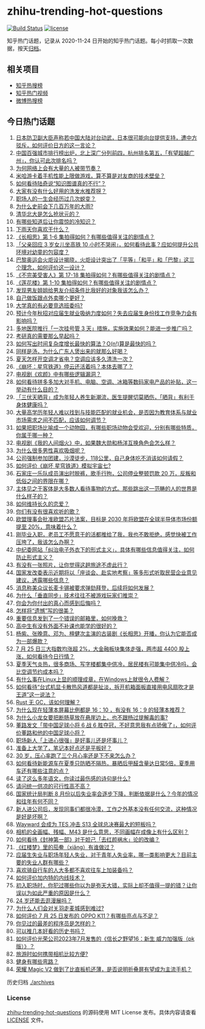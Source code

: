 # zhihu-trending-hot-questions

[![Build Status](https://github.com/justjavac/zhihu-trending-hot-questions/workflows/ci/badge.svg?branch=master)](https://github.com/justjavac/zhihu-trending-hot-questions/actions)
[![license](https://img.shields.io/github/license/justjavac/zhihu-trending-hot-questions)](https://github.com/justjavac/zhihu-trending-hot-questions/blob/master/LICENSE)

知乎热门话题，记录从 2020-11-24
日开始的知乎热门话题。每小时抓取一次数据，按天[归档](./archives)。

## 相关项目

- [知乎热搜榜](https://github.com/justjavac/zhihu-trending-top-search)
- [知乎热门视频](https://github.com/justjavac/zhihu-trending-hot-video)
- [微博热搜榜](https://github.com/justjavac/weibo-trending-hot-search)

## 今日热门话题

<!-- BEGIN -->
<!-- 最后更新时间 Wed Jul 26 2023 04:14:53 GMT+0800 (China Standard Time) -->

1. [日本防卫副大臣声称若中国大陆对台动武，日本很可能向台提供支持，遭中方驳斥，如何评价日方的这一言论？](https://www.zhihu.com/question/613884282)
1. [中国百强城市排行榜出炉，北上深广分列前四，杭州排名第五，「有望超越广州」，你认可此次排名吗？](https://www.zhihu.com/question/613885803)
1. [为何网络上会有大量的人被带节奏？](https://www.zhihu.com/question/578763139)
1. [米哈游卡着手机性能上限做游戏，算不算是对友商的技术壁垒？](https://www.zhihu.com/question/609038723)
1. [如何看待陆奇说“知识图谱真的不行”？](https://www.zhihu.com/question/606286309)
1. [大家有没有什么好用的洗发水推荐呀？](https://www.zhihu.com/question/500285913)
1. [职场人的一生会经历过几次蜕变？](https://www.zhihu.com/question/610266919)
1. [为什么史前会下几百万年的大雨?](https://www.zhihu.com/question/375319488)
1. [清华北大是怎么抢状元的？](https://www.zhihu.com/question/264982104)
1. [有哪些知道后让你震惊的冷知识？](https://www.zhihu.com/question/38411883)
1. [下雨天你喜欢干什么？](https://www.zhihu.com/question/611208502)
1. [《长相思》第 1-6 集拍得如何？有哪些值得关注的剧情点？](https://www.zhihu.com/question/613897880)
1. [「父亲回应 3 岁女儿坐高铁 10 小时不哭闹」，如何看待此事？应如何提升公共环境对幼童的包容度？](https://www.zhihu.com/question/613828628)
1. [巴黎奥运会火炬设计揭晓，火炬设计突出了「平等」「和平」和「巴黎」这三个理念，如何评价这一设计？](https://www.zhihu.com/question/613887036)
1. [《不完美受害人》第 17-18 集拍得如何？有哪些值得关注的剧情点？](https://www.zhihu.com/question/613920275)
1. [《莲花楼》第 1-10 集拍得如何？有哪些值得关注的剧情点？](https://www.zhihu.com/question/613744715)
1. [发现男友姐姐给男友介绍条件比我好的对象我该怎么办？](https://www.zhihu.com/question/613541843)
1. [自己做饭跟点外卖哪个更好？](https://www.zhihu.com/question/612472866)
1. [大学真的有必要竞选班委吗?](https://www.zhihu.com/question/612398136)
1. [预计今年秋招对应届生就业吸纳力度如何？失去应届生身份找工作竞争力会有影响吗？](https://www.zhihu.com/question/613687034)
1. [多地医院推行「一次挂号管 3 天」措施，实施效果如何？能进一步推广吗？](https://www.zhihu.com/question/613865577)
1. [考研真的需要那么早起吗？](https://www.zhihu.com/question/453051286)
1. [如何写出时间复杂度增长最快的算法？O(n!)算是最快的吗？](https://www.zhihu.com/question/613607483)
1. [同样是汤，为什么广东人煲出来的就那么好喝？](https://www.zhihu.com/question/333382086)
1. [夏天怎样开空调才省电？空调应该多久清洗一次？](https://www.zhihu.com/question/613777174)
1. [《崩坏：星穹铁道》停云还活着吗？本体去哪了？](https://www.zhihu.com/question/612866762)
1. [电视剧《欢颜》中有哪些逻辑漏洞？](https://www.zhihu.com/question/612493991)
1. [如何看待拼多多加大对手机、电脑、空调、冰箱等数码家电产品的补贴，这一举动有什么目的？](https://www.zhihu.com/question/613683368)
1. [「三伏天晒背」成为年轻人养生新潮流，医生提醒切莫晒伤，「晒背」有利于身体健康吗？](https://www.zhihu.com/question/611699879)
1. [大量高学历年轻人难以找到与技能匹配的就业机会，是否因为教育体系与就业市场需求之间不匹配，应该如何调节？](https://www.zhihu.com/question/613850315)
1. [如果把职场比喻成一个动物园，有哪些职场动物会受欢迎，分别有哪些特质，你属于哪一种？](https://www.zhihu.com/question/613712419)
1. [电视剧《我的人间烟火》中，如果魏大勋和杨洋互换角色会怎么样？](https://www.zhihu.com/question/613445162)
1. [为什么很多男性喜欢吸烟呢？](https://www.zhihu.com/question/323007108)
1. [公司强制参加团建，沙漠徒步，118公里，自己身体吃不消该如何请假？](https://www.zhihu.com/question/446506135)
1. [如何评价《崩坏 星穹铁道》模拟宇宙七?](https://www.zhihu.com/question/612959618)
1. [石家庄一乐队成员演出时脱裤，歌手行拘，公司停业整顿罚款 20 万，反叛和低俗之间的界限在哪？](https://www.zhihu.com/question/613833270)
1. [主体见之于客体是大多数人看待事物的方式。那些跳出这一范畴的人的世界是什么样子的？](https://www.zhihu.com/question/611312766)
1. [如何维持长久的恋爱？](https://www.zhihu.com/question/311967156)
1. [你们有没有很喜欢听的歌？](https://www.zhihu.com/question/613703943)
1. [欧盟理事会批准欧盟芯片法案，目标是 2030 年将欧盟在全球半导体市场份额提至 20%，意味着什么？](https://www.zhihu.com/question/613892980)
1. [刚毕业入职，老员工不愿意干的活都推给了我，我也不敢拒绝，感觉快被工作压垮了，我该怎么办啊？](https://www.zhihu.com/question/612078640)
1. [中纪委网站「纠治电子外衣下的形式主义」，具体有哪些信息值得关注，如何防止形式主义？](https://www.zhihu.com/question/613662797)
1. [有没有一张照片，让你觉得这趟旅途不虚此行？](https://www.zhihu.com/question/613264320)
1. [国家发改委表示近期将以「座谈会、赴实地考察」等多形式听取民营企业意见建议，透露哪些信息？](https://www.zhihu.com/question/613857586)
1. [消息称美众议长麦卡锡被要求弹劾拜登，后续将如何发展？](https://www.zhihu.com/question/613863494)
1. [为什么「垂直同步」技术往往不被游戏玩家们推崇？](https://www.zhihu.com/question/49764664)
1. [你会为你付出的真心而感到后悔吗？](https://www.zhihu.com/question/604546584)
1. [怎样将“遗憾”写的很美？](https://www.zhihu.com/question/600012746)
1. [重要信息发到了一个错误的邮箱里，如何挽救？](https://www.zhihu.com/question/26507226)
1. [高中生有没有外面不补课也能学的很好的？](https://www.zhihu.com/question/609771893)
1. [杨紫、张晚意、邓为、檀健次主演的古装剧《长相思》开播，你认为它能否成为一部爆款？](https://www.zhihu.com/question/613716955)
1. [7 月 25 日三大指数均涨超 2%，大金融板块集体走强，两市超 4400 股上涨，如何看待今日行情？](https://www.zhihu.com/question/613838416)
1. [夏季天气炎热，很多商场、写字楼都集中供冷，居民楼有可能集中供冷吗，会比空调节约成本吗？](https://www.zhihu.com/question/613869842)
1. [有什么事在Linux上显的顺理成章，在Windows上就很令人费解？](https://www.zhihu.com/question/604433281)
1. [如何看待“台式机显卡散热风道都是扯淡，拆开机箱面板直接用电风扇吹才是王道”这一说法？](https://www.zhihu.com/question/613569079)
1. [Rust 无 GC，该如何理解？](https://www.zhihu.com/question/581541822)
1. [为什么现在轻薄本屏幕比例都是 16：10 ，有没有 16：9 的轻薄本推荐？](https://www.zhihu.com/question/613544431)
1. [为什么小龙女要把断肠草放在悬崖边上，也不跟杨过提解毒的事?](https://www.zhihu.com/question/613550598)
1. [董路发文「带中国足球小将 6 战 6 胜夺冠，不好意思我有点骄傲了」，如何评价董路和他的中国足球小将？](https://www.zhihu.com/question/613687498)
1. [职场新人「上进心很强」是好事儿还是坏事儿？](https://www.zhihu.com/question/612067124)
1. [准备上大学了，笔记本好点还是平板好？](https://www.zhihu.com/question/613606907)
1. [30 岁，压心率跑了三个月心率还是下不来怎么办？](https://www.zhihu.com/question/608665365)
1. [如何看待新能源车在夏季只防晒不隔热，暴晒后甲醛含量达日常5倍，夏季用车还有哪些注意的点？](https://www.zhihu.com/question/613699336)
1. [读了这么多年语文，你读过最伤感的诗句是什么?](https://www.zhihu.com/question/613497288)
1. [请问统一供凉的可行性高不高？](https://www.zhihu.com/question/613573978)
1. [国家统计局判断 8 月份以后失业率会逐步下降，判断依据是什么？今年的情况和往年有何不同？](https://www.zhihu.com/question/613663823)
1. [新人进公司后，发现同事们都很冷漠，工作之外基本没有任何交流，这种情况是好是坏啊？](https://www.zhihu.com/question/612078610)
1. [Wayward 会成为 TES 冲击 S13 全球总决赛最大的短板吗？](https://www.zhihu.com/question/613852545)
1. [相机的全画幅、残幅、M43 是什么意思，不同画幅在成像上有什么区别？](https://www.zhihu.com/question/607445731)
1. [如何看待《封神第一部》对于妲己「去红颜祸水」论的改编？](https://www.zhihu.com/question/613671179)
1. [《红楼梦》里的茄鲞（xiǎng）有谁做过？](https://www.zhihu.com/question/48052485)
1. [应届生失业与职场年轻人失业，对于青年人失业率，哪一类影响更大？目前主要的失业人群有哪些？](https://www.zhihu.com/question/613901101)
1. [喜欢骑自行车的人大多都不喜欢往车上加装备吗？](https://www.zhihu.com/question/609570462)
1. [如何评价加内特的内线技术？](https://www.zhihu.com/question/27128389)
1. [初入职场时，你犯过哪些你以为是弥天大错，实际上却不值得一提的错？让你误以为如此严重的原因是什么？](https://www.zhihu.com/question/613172730)
1. [24 岁还能去逛漫展吗？](https://www.zhihu.com/question/613684231)
1. [为什么人们会对关羽走麦城感到难过?](https://www.zhihu.com/question/470371669)
1. [如何评价 7 月 25 日发布的 OPPO K11？有哪些亮点与不足？](https://www.zhihu.com/question/613870699)
1. [你见过的最差的程序员是怎样的？](https://www.zhihu.com/question/31236086)
1. [可以推几本好看的历史书吗？](https://www.zhihu.com/question/606575947)
1. [如何评价光荣公司2023年7月发售的《信长之野望16：新生 威力加强版（pk版）》？](https://www.zhihu.com/question/613655092)
1. [旅游时如何携带相机比较方便?](https://www.zhihu.com/question/613519331)
1. [健身有哪些弯路？](https://www.zhihu.com/question/608337809)
1. [荣耀 Magic V2 做到了比直板机还薄，是否说明折叠屏有望成为主流手机？](https://www.zhihu.com/question/611914656)

<!-- END -->

历史归档 [./archives](./archives)

### License

[zhihu-trending-hot-questions](https://github.com/justjavac/zhihu-trending-hot-questions)
的源码使用 MIT License 发布。具体内容请查看 [LICENSE](./LICENSE) 文件。
